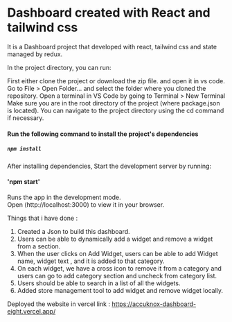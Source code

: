 # Dashboard created with React and tailwind css

It is a Dashboard project that developed with react, tailwind css and state managed by redux.


In the project directory, you can run:

First either clone the project or download the zip file.
and open it in vs code.
Go to File > Open Folder... and select the folder where you cloned the repository.
Open a terminal in VS Code by going to Terminal > New Terminal 
Make sure you are in the root directory of the project (where package.json is located). You can navigate to the project directory using the cd command if necessary.

#### Run the following command to install the project's dependencies

##### `npm install`

After installing dependencies, Start the development server by running:

#### 'npm start'
Runs the app in the development mode.\
Open (http://localhost:3000) to view it in your browser.

Things that i have done :

1. Created a Json to build this dashboard.
2. Users can be able to dynamically add a widget and remove a widget from a section.
3. When the user clicks on Add Widget, users can be able to add Widget name, widget text , and it is added to that category.
4. On each widget, we have a cross icon to remove it from a category and users can go to add category section and uncheck from category list.
5. Users should be able to search in a list of all the widgets.
6. Added store management tool to add widget and remove widget locally.

Deployed the website in vercel link : https://accuknox-dashboard-eight.vercel.app/


